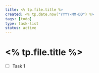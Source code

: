 ```yaml
---
title: <% tp.file.title %>
created: <% tp.date.now("YYYY-MM-DD") %>
tags: [todo]
type: task-list
status: active
---
```


#  <% tp.file.title %>

- [ ] Task 1